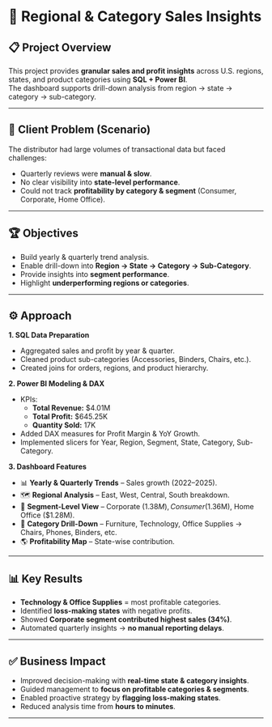 # 🏢 Regional & Category Sales Insights  

## 📋 Project Overview  
This project provides **granular sales and profit insights** across U.S. regions, states, and product categories using **SQL + Power BI**.  
The dashboard supports drill-down analysis from region → state → category → sub-category.  

---

## 🎯 Client Problem (Scenario)  
The distributor had large volumes of transactional data but faced challenges:  
- Quarterly reviews were **manual & slow**.  
- No clear visibility into **state-level performance**.  
- Could not track **profitability by category & segment** (Consumer, Corporate, Home Office).  

---

## 🏆 Objectives  
- Build yearly & quarterly trend analysis.  
- Enable drill-down into **Region → State → Category → Sub-Category**.  
- Provide insights into **segment performance**.  
- Highlight **underperforming regions or categories**.  

---

## ⚙️ Approach  

**1. SQL Data Preparation**  
- Aggregated sales and profit by year & quarter.  
- Cleaned product sub-categories (Accessories, Binders, Chairs, etc.).  
- Created joins for orders, regions, and product hierarchy.  

**2. Power BI Modeling & DAX**  
- KPIs:  
  - **Total Revenue:** $4.01M  
  - **Total Profit:** $645.25K  
  - **Quantity Sold:** 17K  
- Added DAX measures for Profit Margin & YoY Growth.  
- Implemented slicers for Year, Region, Segment, State, Category, Sub-Category.  

**3. Dashboard Features**  
- 📊 **Yearly & Quarterly Trends** – Sales growth (2022–2025).  
- 🗺 **Regional Analysis** – East, West, Central, South breakdown.  
- 👥 **Segment-Level View** – Corporate ($1.38M), Consumer ($1.36M), Home Office ($1.28M).  
- 📂 **Category Drill-Down** – Furniture, Technology, Office Supplies → Chairs, Phones, Binders, etc.  
- 🌎 **Profitability Map** – State-wise contribution.  

---

## 📊 Key Results  
- **Technology & Office Supplies** = most profitable categories.  
- Identified **loss-making states** with negative profits.  
- Showed **Corporate segment contributed highest sales (34%)**.  
- Automated quarterly insights → **no manual reporting delays**.  

---

## ✅ Business Impact  
- Improved decision-making with **real-time state & category insights**.  
- Guided management to **focus on profitable categories & segments**.  
- Enabled proactive strategy by **flagging loss-making states**.  
- Reduced analysis time from **hours to minutes**.  

---

